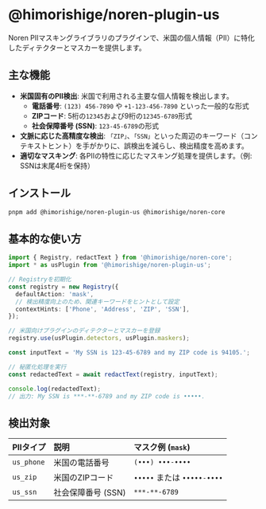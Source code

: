 # @himorishige/noren-plugin-us

Noren PIIマスキングライブラリのプラグインで、米国の個人情報（PII）に特化したディテクターとマスカーを提供します。

## 主な機能

- **米国固有のPII検出**: 米国で利用される主要な個人情報を検出します。
  - **電話番号**: `(123) 456-7890` や `+1-123-456-7890` といった一般的な形式
  - **ZIPコード**: 5桁の`12345`および9桁の`12345-6789`形式
  - **社会保障番号 (SSN)**: `123-45-6789`の形式
- **文脈に応じた高精度な検出**: `「ZIP」`、`「SSN」`といった周辺のキーワード（コンテキストヒント）を手がかりに、誤検出を減らし、検出精度を高めます。
- **適切なマスキング**: 各PIIの特性に応じたマスキング処理を提供します。（例: SSNは末尾4桁を保持）

## インストール

```sh
pnpm add @himorishige/noren-plugin-us @himorishige/noren-core
```

## 基本的な使い方

```typescript
import { Registry, redactText } from '@himorishige/noren-core';
import * as usPlugin from '@himorishige/noren-plugin-us';

// Registryを初期化
const registry = new Registry({
  defaultAction: 'mask',
  // 検出精度向上のため、関連キーワードをヒントとして設定
  contextHints: ['Phone', 'Address', 'ZIP', 'SSN'],
});

// 米国向けプラグインのディテクターとマスカーを登録
registry.use(usPlugin.detectors, usPlugin.maskers);

const inputText = 'My SSN is 123-45-6789 and my ZIP code is 94105.';

// 秘匿化処理を実行
const redactedText = await redactText(registry, inputText);

console.log(redactedText);
// 出力: My SSN is ***-**-6789 and my ZIP code is •••••.
```

## 検出対象

| PIIタイプ | 説明 | マスク例 (`mask`) |
| :--- | :--- | :--- |
| `us_phone` | 米国の電話番号 | `(•••) •••-••••` |
| `us_zip` | 米国のZIPコード | `•••••` または `•••••-••••` |
| `us_ssn` | 社会保障番号 (SSN) | `***-**-6789` |
